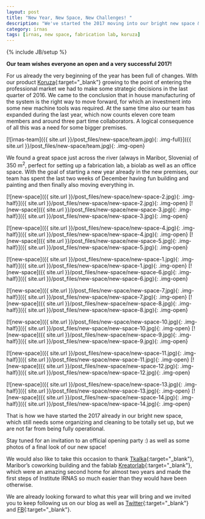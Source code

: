 ```yaml
---
layout: post
title: "New Year, New Space, New Challenges! "
description: "We've started the 2017 moving into our bright new space & we're ready for the challenges the new year will bring!"
category: irnas
tags: [irnas, new space, fabrication lab, koruza]
---
```

{% include JB/setup %}


**Our team wishes everyone an open and a very successful 2017!**

For us already the very beginning of the year has been full of changes. With our product [Koruza](http://koruza.net/){:target="_blank"} growing to the point of entering the professional market we had to make some strategic decisions in the last quarter of 2016. We came to the conclusion that in house manufacturing of the system is the right way to move forward, for which an investment into some new machine tools was required. At the same time also our team has expanded during the last year, which now counts eleven core team members and around three part time collaborators. A logical consequence of all this was a need for some bigger premises.

[![irnas-team]({{ site.url }}/post_files/new-space/team.jpg){: .img-full}]({{ site.url }}/post_files/new-space/team.jpg){: .img-open}

We found a great space just across the river (always in Maribor, Slovenia) of 350 m<sup>2</sup>, perfect for setting up a fabrication lab, a biolab as well as an office space. With the goal of starting a new year already in the new premises, our team has spent the last two weeks of December having fun building and painting and then finally also moving everything in.

[![new-space]({{ site.url }}/post_files/new-space/new-space-2.jpg){: .img-half}]({{ site.url }}/post_files/new-space/new-space-2.jpg){: .img-open}
[![new-space]({{ site.url }}/post_files/new-space/new-space-3.jpg){: .img-half}]({{ site.url }}/post_files/new-space/new-space-3.jpg){: .img-open}

[![new-space]({{ site.url }}/post_files/new-space/new-space-4.jpg){: .img-half}]({{ site.url }}/post_files/new-space/new-space-4.jpg){: .img-open}
[![new-space]({{ site.url }}/post_files/new-space/new-space-5.jpg){: .img-half}]({{ site.url }}/post_files/new-space/new-space-5.jpg){: .img-open}

[![new-space]({{ site.url }}/post_files/new-space/new-space-1.jpg){: .img-half}]({{ site.url }}/post_files/new-space/new-space-1.jpg){: .img-open}
[![new-space]({{ site.url }}/post_files/new-space/new-space-6.jpg){: .img-half}]({{ site.url }}/post_files/new-space/new-space-6.jpg){: .img-open}

[![new-space]({{ site.url }}/post_files/new-space/new-space-7.jpg){: .img-half}]({{ site.url }}/post_files/new-space/new-space-7.jpg){: .img-open}
[![new-space]({{ site.url }}/post_files/new-space/new-space-8.jpg){: .img-half}]({{ site.url }}/post_files/new-space/new-space-8.jpg){: .img-open}

[![new-space]({{ site.url }}/post_files/new-space/new-space-10.jpg){: .img-half}]({{ site.url }}/post_files/new-space/new-space-10.jpg){: .img-open}
[![new-space]({{ site.url }}/post_files/new-space/new-space-9.jpg){: .img-half}]({{ site.url }}/post_files/new-space/new-space-9.jpg){: .img-open}

[![new-space]({{ site.url }}/post_files/new-space/new-space-11.jpg){: .img-half}]({{ site.url }}/post_files/new-space/new-space-11.jpg){: .img-open}
[![new-space]({{ site.url }}/post_files/new-space/new-space-12.jpg){: .img-half}]({{ site.url }}/post_files/new-space/new-space-12.jpg){: .img-open}

[![new-space]({{ site.url }}/post_files/new-space/new-space-13.jpg){: .img-half}]({{ site.url }}/post_files/new-space/new-space-13.jpg){: .img-open}
[![new-space]({{ site.url }}/post_files/new-space/new-space-14.jpg){: .img-half}]({{ site.url }}/post_files/new-space/new-space-14.jpg){: .img-open}

That is how we have started the 2017 already in our bright new space, which still needs some organizing and cleaning to be totally set up, but we are not far from being fully operational.

Stay tuned for an invitation to an official opening party :) as well as some photos of a final look of our new space!

We would also like to take this occasion to thank [Tkalka](http://tkalka.si/){:target="_blank"}, Maribor’s coworking building and the fablab [Kreatorlab](http://www.kreatorlab.si/){:target="_blank"}, which were an amazing second home for almost two years and made the first steps of Institute IRNAS so much easier than they would have been otherwise.

We are already looking forward to what this year will bring and we invited you to keep following us on our blog as well as [Twitter](https://twitter.com/institute_irnas){:target="_blank"} and [FB](https://www.facebook.com/instituteirnas/){:target="_blank"}.